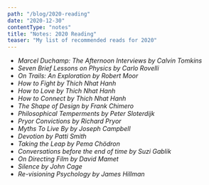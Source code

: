 ```yaml
---
path: "/blog/2020-reading"
date: "2020-12-30"
contentType: "notes"
title: "Notes: 2020 Reading"
teaser: "My list of recommended reads for 2020"
---
```


- <i>Marcel Duchamp: The Afternoon Interviews</i> <cite>by Calvin Tomkins</cite>
- <i>Seven Brief Lessons on Physics</i> <cite>by Carlo Rovelli</cite>
- <i>On Trails: An Exploration</i> <cite>by Robert Moor</cite>
- <i>How to Fight</i> <cite>by Thich Nhat Hanh</cite>
- <i>How to Love</i> <cite>by Thich Nhat Hanh</cite>
- <i>How to Connect</i> <cite>by Thich Nhat Hanh</cite>
- <i>The Shape of Design</i> <cite>by Frank Chimero</cite>
- <i>Philosophical Temperments</i> <cite>by Peter Sloterdijk</cite>
- <i>Pryor Convictions</i> <cite>by Richard Pryor</cite>
- <i>Myths To Live By</i> <cite>by Joseph Campbell</cite>
- <i>Devotion</i> <cite>by Patti Smith</cite>
- <i>Taking the Leap</i> <cite>by Pema Chödron</cite>
- <i>Conversations before the end of time</i> <cite>by Suzi Gablik</cite>
- <i>On Directing Film</i> <cite>by David Mamet</cite>
- <i>Silence</i> <cite>by John Cage</cite>
- <i>Re-visioning Psychology</i> <cite>by James Hillman</cite>

